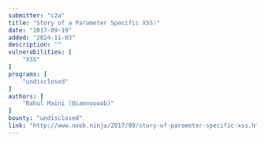 ```yaml
---
submitter: "c2a"
title: "Story of a Parameter Specific XSS!"
date: "2017-09-19"
added: "2024-11-03"
description: ""
vulnerabilities: [
    "XSS"
]
programs: [
    "undisclosed"
]
authors: [
    "Rahul Maini (@iamnoooob)"
]
bounty: "undisclosed"
link: "http://www.noob.ninja/2017/09/story-of-parameter-specific-xss.html"
---
```




